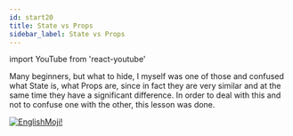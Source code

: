 ```yaml
---
id: start20
title: State vs Props
sidebar_label: State vs Props
---
```


import YouTube from 'react-youtube'


Many beginners, but what to hide, I myself was one of those and confused what State is, what Props are, since in fact they are very similar and at the same time they have a significant difference. In order to deal with this and not to confuse one with the other, this lesson was done.

<YouTube videoId='vYuHeYxaJQU' />

[![EnglishMoji!](/img/logo/englishmoji.png)](https://link-to.app/xvh7Ush9kl)
